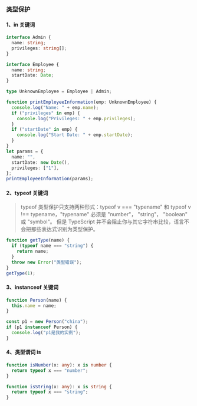 ### 类型保护

#### 1、in 关键词

```typescript
interface Admin {
  name: string;
  privileges: string[];
}

interface Employee {
  name: string;
  startDate: Date;
}

type UnknownEmployee = Employee | Admin;

function printEmployeeInformation(emp: UnknownEmployee) {
  console.log("Name: " + emp.name);
  if ("privileges" in emp) {
    console.log("Privileges: " + emp.privileges);
  }
  if ("startDate" in emp) {
    console.log("Start Date: " + emp.startDate);
  }
}
let params = {
  name: "",
  startDate: new Date(),
  privileges: ["1"],
};
printEmployeeInformation(params);
```

#### 2、typeof 关键词

> typeof 类型保护只支持两种形式：typeof v === "typename" 和 typeof v !== typename，"typename" 必须是 "number"， "string"， "boolean" 或 "symbol"。 但是 TypeScript 并不会阻止你与其它字符串比较，语言不会把那些表达式识别为类型保护。

```typescript
function getType(name) {
  if (typeof name === "string") {
    return name;
  }
  throw new Error("类型错误");
}
getType(1);
```

#### 3、instanceof 关键词

```typescript
function Person(name) {
  this.name = name;
}

const p1 = new Person("china");
if (p1 instanceof Person) {
  console.log("p1是我的实例");
}
```

#### 4、类型谓词 is

```typescript
function isNumber(x: any): x is number {
  return typeof x === "number";
}

function isString(x: any): x is string {
  return typeof x === "string";
}
```
